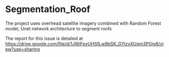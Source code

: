# Segmentation_Roof
The project uses overhead satellite imagery combined with Random Forest model, Unet network architecture to segment roofs

The report for this issue is detailed at https://drive.google.com/file/d/1JWiFpvUHSfLw9bSK_GYlzvXUqm3PGig6/view?usp=sharing
